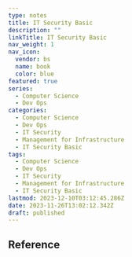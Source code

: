 ```yaml
---
type: notes
title: IT Security Basic
description: ""
linkTitle: IT Security Basic
nav_weight: 1
nav_icon:
  vendor: bs
  name: book
  color: blue
featured: true
series:
  - Computer Science
  - Dev Ops
categories:
  - Computer Science
  - Dev Ops
  - IT Security
  - Management for Infrastructure
  - IT Security Basic
tags:
  - Computer Science
  - Dev Ops
  - IT Security
  - Management for Infrastructure
  - IT Security Basic
lastmod: 2023-12-10T03:12:45.286Z
date: 2023-11-26T13:02:12.342Z
draft: published
---
```


## Reference
